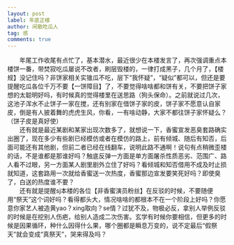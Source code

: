 ```yaml
---
layout: post
label: 年底正楼
author: 闲散吃瓜人
tag: 感
comments: true
---
```


　　年尾工作收尾有点忙了，基本潜水，最近很少在本楼发言了，再次强调重点本楼饼一番，带焚寂吃瓜屡说不改者，刷层毁楼的，一律打成黑子，几个月了，【楼规】没记住吗？非饼家相关实锥瓜不吃，层下“我怀疑”，“疑似”都可以，但还是要提醒吃瓜各位千万不要【一饼障目】了，不要觉得啥啥都和饼有关，不要把饼子家想的太聪明好吗，有时候真的觉得楼里在送思路（狗头保命）。之前就说过几次，这池子浑水不止饼子一家在搅，还有别家在借饼子家的皮，饼子家不愿意认自家皮，倒是有人披着舞的虎虎生风，你看，一有啥动静，大家不都往饼子家怀疑么？（饼子皮是真好使）  
　　还有就是最近某剧和某家出现次数多了，就想说一下，香蜜宣发恶臭套路确实出圈了，现在多少有些剧已经模仿或者在模仿的路上，前有倾城、随后有知否，后面可能还有其他剧，但前二者已经在线翻车，说明此路不通啊！说句有点稍微歪楼的话，不是谁都是那谁好吗？触底反弹一方面是单方面屠杀性质恶劣、范围广、路人看不过眼，另一方面某人剧里剧外立住了好吗？看倾城和知否借用不成及时止损就知道，这套路用一次就给香蜜送一次热度，香蜜那边宣发要笑死好吗？即使臭了，白送的热度谁不要？  
　　还有就是提醒sj本楼的各位【非香蜜演员粉丝】在反驳的时候，不要随便用“祭天”这个词好吗？看得都头大，情况啥啥的都根本不在一个阶段上好吗？你愿意你家艺人被造黄yao？xing取向？se情？过犹不及，物极必反，拿别人举例反驳的时候是在挖别人伤疤，给别人造成二次伤害。玄学有时候你要相信，但更多的时候是因果循环，种什么因得什么果，哪个圈都是瞬息万变的，说不定最后“假祭天”就会变成“真祭天”，哭来得及吗？